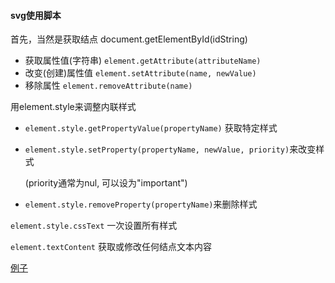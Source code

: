 #### svg使用脚本

首先，当然是获取结点 document.getElementById(idString)

* 获取属性值(字符串) `element.getAttribute(attributeName)`
* 改变(创建)属性值 `element.setAttribute(name, newValue)`
* 移除属性 `element.removeAttribute(name)`

用element.style来调整内联样式

* `element.style.getPropertyValue(propertyName)` 获取特定样式

* `element.style.setProperty(propertyName, newValue, priority)`来改变样式

  (priority通常为nul, 可以设为"important")

* `element.style.removeProperty(propertyName)`来删除样式

`element.style.cssText` 一次设置所有样式

`element.textContent` 获取或修改任何结点文本内容


[例子](https://codepen.io/wsqviva/full/GdqpdY/)

